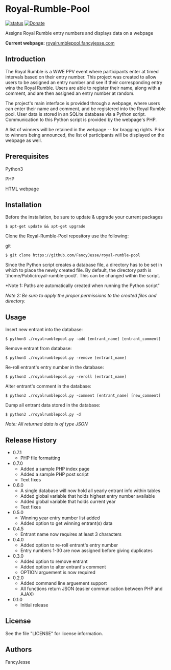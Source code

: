Royal-Rumble-Pool
========================================================================
[![status](https://img.shields.io/badge/Project%20Status-work--in--progress-green.svg)](#)
[![Donate](https://img.shields.io/badge/Donate-PayPal-green.svg)](https://www.paypal.com/cgi-bin/webscr?cmd=_donations&business=jesus_andrade45%40yahoo%2ecom&lc=US&item_name=GitHub%20Projects&currency_code=USD&bn=PP%2dDonationsBF%3abtn_donateCC_LG%2egif%3aNonHosted)

Assigns Royal Rumble entry numbers and displays data on a webpage

**Current webpage:** [royalrumblepool.fancyjesse.com](http://royalrumblepool.fancyjesse.com)


Introduction
------------------------------------------------------------------------
The Royal Rumble is a WWE PPV event where participants enter at timed intervals based on their entry number. This project was created to allow users to be assigned an entry number and see if their corresponding entry wins the Royal Rumble. Users are able to register their name, along with a comment, and are then assigned an entry number at random.

The project's main interface is provided through a webpage, where users can enter their name and comment, and be registered into the Royal Rumble pool. User data is stored in an SQLite database via a Python script. Communication to this Python script is provided by the webpage's PHP.

A list of winners will be retained in the webpage -- for bragging rights. Prior to winners being announced, the list of participants will be displayed on the webpage as well.


Prerequisites
------------------------------------------------------------------------
Python3

PHP

HTML webpage


Installation
------------------------------------------------------------------------
Before the installation, be sure to update & upgrade your current packages
```
$ apt-get update && apt-get upgrade
```

Clone the Royal-Rumble-Pool repository use the following:

git
```
$ git clone https://github.com/FancyJesse/royal-rumble-pool
```

Since the Python script creates a database file, a directory has to be set in which to place the newly created file.
By default, the directory path is '/home/Public/royal-rumble-pool/'. This can be changed within the script.

*Note 1: Paths are automatically created when running the Python script"

*Note 2: Be sure to apply the proper permissions to the created files and directory.*


Usage
------------------------------------------------------------------------
Insert new entrant into the database:
```
$ python3 ./royalrumblepool.py -add [entrant_name] [entrant_comment]
```

Remove entrant from database:
```
$ python3 ./royalrumblepool.py -remove [entrant_name]
```

Re-roll entrant's entry number in the database:
```
$ python3 ./royalrumblepool.py -reroll [entrant_name]
```

Alter entrant's comment in the database:
```
$ python3 ./royalrumblepool.py -comment [entrant_name] [new_comment]
```

Dump all entrant data stored in the database:
```
$ python3 ./royalrumblepool.py -d
```

*Note: All returned data is of type JSON*


Release History
------------------------------------------------------------------------
* 0.7.1
	* PHP file formatting
* 0.7.0
	* Added a sample PHP index page
	* Added a sample PHP post script
	* Text fixes
* 0.6.0
	* A single database will now hold all yearly entrant info within tables
	* Added global variable that holds highest entry number available
	* Added global variable that holds current year
	* Text fixes
* 0.5.0
	* Winning year entry number list added
	* Added option to get winning entrant(s) data
* 0.4.5
	* Entrant name now requires at least 3 characters
* 0.4.0
	* Added option to re-roll entrant's entry number
	* Entry numbers 1-30 are now assigned before giving duplicates
* 0.3.0
	* Added option to remove entrant
	* Added option to alter entrant's comment
	* OPTION arguement is now required
* 0.2.0
	* Added command line arguement support
	* All functions return JSON (easier communication between PHP and AJAX)
* 0.1.0
	* Initial release


License
------------------------------------------------------------------------
See the file "LICENSE" for license information.


Authors
------------------------------------------------------------------------
FancyJesse
